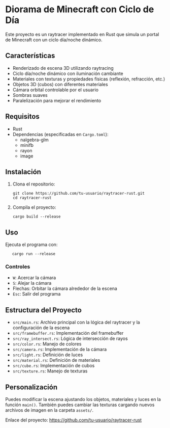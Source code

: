 # Diorama de Minecraft con Ciclo de Día

Este proyecto es un raytracer implementado en Rust que simula un portal de Minecraft con un ciclo día/noche dinámico.

## Características

- Renderizado de escena 3D utilizando raytracing
- Ciclo día/noche dinámico con iluminación cambiante
- Materiales con texturas y propiedades físicas (reflexión, refracción, etc.)
- Objetos 3D (cubos) con diferentes materiales
- Cámara orbital controlable por el usuario
- Sombras suaves
- Paralelización para mejorar el rendimiento

## Requisitos

- Rust
- Dependencias (especificadas en `Cargo.toml`):
  - nalgebra-glm
  - minifb
  - rayon
  - image

## Instalación

1. Clona el repositorio:
   ```
   git clone https://github.com/tu-usuario/raytracer-rust.git
   cd raytracer-rust
   ```

2. Compila el proyecto:
   ```
   cargo build --release
   ```

## Uso

Ejecuta el programa con:
```
   cargo run --release
```

### Controles

- `W`: Acercar la cámara
- `S`: Alejar la cámara
- Flechas: Orbitar la cámara alrededor de la escena
- `Esc`: Salir del programa

## Estructura del Proyecto

- `src/main.rs`: Archivo principal con la lógica del raytracer y la configuración de la escena
- `src/framebuffer.rs`: Implementación del framebuffer
- `src/ray_intersect.rs`: Lógica de intersección de rayos
- `src/color.rs`: Manejo de colores
- `src/camera.rs`: Implementación de la cámara
- `src/light.rs`: Definición de luces
- `src/material.rs`: Definición de materiales
- `src/cube.rs`: Implementación de cubos
- `src/texture.rs`: Manejo de texturas

## Personalización

Puedes modificar la escena ajustando los objetos, materiales y luces en la función `main()`. También puedes cambiar las texturas cargando nuevos archivos de imagen en la carpeta `assets/`.

Enlace del proyecto: https://github.com/tu-usuario/raytracer-rust

